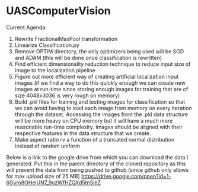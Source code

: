 # UASComputerVision
Current Agenda:

1) Rewrite FractionalMaxPool transformation
2) Linearize Classification.py
3) Remove OPTIM directory, the only optimizers being used will be SGD and ADAM (this will be done once classification is rewritten)
4) Find efficient dimensionality reduction technique to reduce input size of image to the localization pipeline
5) Figure out more efficient way of creating artificial localization input images (if we find a way to do this quickly enough
we can create new images at run-time since storing enough images for training that are of size 4048x3036 is very rough on memory)
6) Build .pkl files for training and testing images for classification so that we can avoid having to load each image from memory on every iteration through the dataset. Accessing the images from the .pkl data structure will be more heavy on CPU memory but it will have a much more reasonable run-time complexity. Images should be aligned with their respective features in the data structure that we create.
7) Make aspect ratio rv a function of a truncated normal distribution instead of random uniform

Below is a link to the google drive from which you can download the data I generated. Put this in the parent directory of the cloned repository as this will prevent the data from being pushed to github (since github only allows for max upload size of 25 MB)
https://drive.google.com/open?id=1-6Gyro8OHejUN7_9uzWfHZQXd5tnSjeZ
